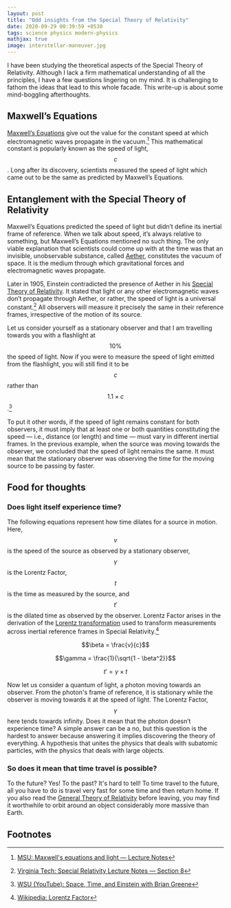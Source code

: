 ```yaml
---
layout: post
title: "Odd insights from the Special Theory of Relativity"
date: 2020-09-29 00:39:59 +0530
tags: science physics modern-physics
mathjax: true
image: interstellar-maneuver.jpg
---
```


I have been studying the theoretical aspects of the Special Theory of
Relativity. Although I lack a firm mathematical understanding of all the
principles, I have a few questions lingering on my mind. It is challenging to
fathom the ideas that lead to this whole facade. This write-up is about some
mind-boggling afterthoughts.

## Maxwell’s Equations

[Maxwell’s Equations][maxwells-equations] give out the value for the constant
speed at which electromagnetic waves propagate in the vacuum.[^1] This
mathematical constant is popularly known as the speed of light, $$c$$. Long
after its discovery, scientists measured the speed of light which came out to be
the same as predicted by Maxwell’s Equations.

## Entanglement with the Special Theory of Relativity

Maxwell’s Equations predicted the speed of light but didn’t define its inertial
frame of reference. When we talk about speed, it’s always relative to something,
but Maxwell’s Equations mentioned no such thing. The only viable explanation
that scientists could come up with at the time was that an invisible,
unobservable substance, called [Aether][aether], constitutes the vacuum of
space. It is the medium through which gravitational forces and electromagnetic
waves propagate.

Later in 1905, Einstein contradicted the presence of Aether in his [Special
Theory of Relativity][special-relativity]. It stated that light or any other
electromagnetic waves don’t propagate through Aether, or rather, the speed of
light is a universal constant.[^2] All observers will measure it precisely the
same in their reference frames, irrespective of the motion of its source.

Let us consider yourself as a stationary observer and that I am travelling
towards you with a flashlight at $$10\%$$ the speed of light. Now if you were to
measure the speed of light emitted from the flashlight, you will still find it
to be $$c$$ rather than $$1.1 \times c$$.[^3]

To put it other words, if the speed of light remains constant for both
observers, it must imply that at least one or both quantities constituting the
speed &mdash; i.e., distance (or length) and time &mdash; must vary in different
inertial frames. In the previous example, when the source was moving towards the
observer, we concluded that the speed of light remains the same. It must mean
that the stationary observer was observing the time for the moving source to be
passing by faster.

## Food for thoughts

### Does light itself experience time?

The following equations represent how time dilates for a source in motion. Here,
$$v$$ is the speed of the source as observed by a stationary observer,
$$\gamma$$ is the Lorentz Factor, $$t$$ is the time as measured by the source,
and $$t'$$ is the dilated time as observed by the observer. Lorentz Factor
arises in the derivation of the [Lorentz transformation][lorentz-transformation]
used to transform measurements across inertial reference frames in Special
Relativity.[^4]

$$\beta = \frac{v}{c}$$

$$\gamma = \frac{1}{\sqrt{1 - \beta^2}}$$

$$t' = \gamma \times t$$

Now let us consider a quantum of light, a photon moving towards an observer.
From the photon's frame of reference, it is stationary while the observer is
moving towards it at the speed of light. The Lorentz Factor, $$\gamma$$ here
tends towards infinity. Does it mean that the photon doesn’t experience time? A
simple answer can be a no, but this question is the hardest to answer because
answering it implies discovering the theory of everything. A hypothesis that
unites the physics that deals with subatomic particles, with the physics that
deals with large objects.

### So does it mean that time travel is possible?

To the future? Yes! To the past? It's hard to tell! To time travel to the
future, all you have to do is travel very fast for some time and then return
home. If you also read the [General Theory of Relativity][general-relativity]
before leaving, you may find it worthwhile to orbit around an object
considerably more massive than Earth.

## Footnotes

[^1]: [MSU: Maxwell's equations and light &mdash; Lecture Notes][1]
[^2]: [Virginia Tech: Special Relativity Lecture Notes &mdash; Section 8][2]
[^3]: [WSU (YouTube): Space, Time, and Einstein with Brian Greene][3]
[^4]: [Wikipedia: Lorentz Factor][4]

[maxwells-equations]: https://en.wikipedia.org/wiki/Maxwell%27s_equations
[aether]: https://en.wikipedia.org/wiki/Aether_(classical_element)
[special-relativity]: https://en.wikipedia.org/wiki/Special_relativity
[lorentz-transformation]: https://en.wikipedia.org/wiki/Lorentz_transformation
[general-relativity]: https://en.wikipedia.org/wiki/General_relativity
[1]: https://web.pa.msu.edu/courses/2000fall/phy232/lectures/emwaves/maxwell.html
[2]: https://www1.phys.vt.edu/~takeuchi/relativity/notes/section08.html
[3]: https://www.youtube.com/watch?v=CKJuC5CUMgU&t=1662s
[4]: https://en.wikipedia.org/wiki/Lorentz_factor
